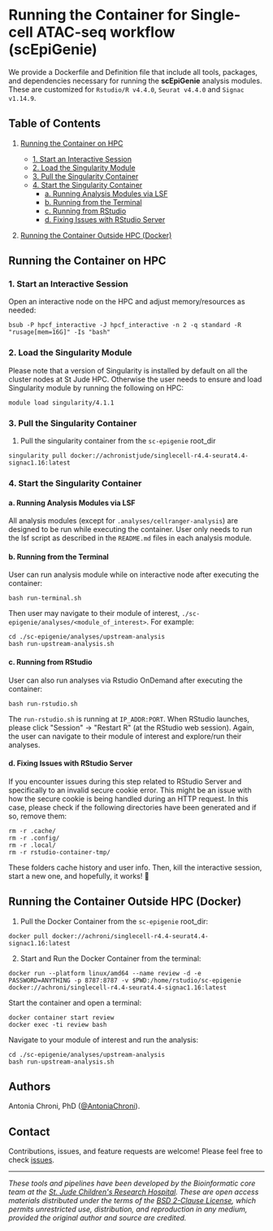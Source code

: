 # Running the Container for Single-cell ATAC-seq workflow (scEpiGenie)

We provide a Dockerfile and Definition file that include all tools, packages, and dependencies necessary for running the **scEpiGenie** analysis modules. These are customized for `Rstudio/R v4.4.0`, `Seurat v4.4.0` and `Signac v1.14.9`.

## Table of Contents

1. [Running the Container on HPC](#running-the-container-on-hpc)
   - [1. Start an Interactive Session](#1-start-an-interactive-session)
   - [2. Load the Singularity Module](#2-load-the-singularity-module)
   - [3. Pull the Singularity Container](#3-pull-the-singularity-container)
   - [4. Start the Singularity Container](#4-start-the-singularity-container)
     - [a. Running Analysis Modules via LSF](#a-running-analysis-modules-via-lsf)
     - [b. Running from the Terminal](#b-running-from-the-terminal)
     - [c. Running from RStudio](#c-running-from-rstudio)
     - [d. Fixing Issues with RStudio Server](#d-fixing-issues-with-rstudio-server)

2. [Running the Container Outside HPC (Docker)](#running-the-container-outside-hpc-docker)


## Running the Container on HPC

### 1. Start an Interactive Session

Open an interactive node on the HPC and adjust memory/resources as needed:

```
bsub -P hpcf_interactive -J hpcf_interactive -n 2 -q standard -R "rusage[mem=16G]" -Is "bash"
```

### 2. Load the Singularity Module

Please note that a version of Singularity is installed by default on all the cluster nodes at St Jude HPC. Otherwise the user needs to ensure and load Singularity module by running the following on HPC:

```
module load singularity/4.1.1
```

### 3. Pull the Singularity Container

1. Pull the singularity container from the `sc-epigenie` root_dir

```
singularity pull docker://achronistjude/singlecell-r4.4-seurat4.4-signac1.16:latest
```



### 4. Start the Singularity Container

#### a. Running Analysis Modules via LSF

All analysis modules (except for `.analyses/cellranger-analysis`) are designed to be run while executing the container. User only needs to run the lsf script as described in the `README.md` files in each analysis module.


#### b. Running from the Terminal

User can run analysis module while on interactive node after executing the container:

```
bash run-terminal.sh
```

Then user may navigate to their module of interest, `./sc-epigenie/analyses/<module_of_interest>`. For example:

```
cd ./sc-epigenie/analyses/upstream-analysis
bash run-upstream-analysis.sh
```

#### c. Running from RStudio

User can also run analyses via Rstudio OnDemand after executing the container:

```
bash run-rstudio.sh
```

The `run-rstudio.sh` is running at `IP_ADDR:PORT`. When RStudio launches, please click "Session" -> "Restart R" (at the RStudio web session). Again, the user can navigate to their module of interest and explore/run their analyses.


#### d. Fixing Issues with RStudio Server

If you encounter issues during this step related to RStudio Server and specifically to an invalid secure cookie error. This might be an issue with how the secure cookie is being handled during an HTTP request. In this case, please check if the following directories have been generated and if so, remove them:

```
rm -r .cache/
rm -r .config/
rm -r .local/
rm -r rstudio-container-tmp/
```

These folders cache history and user info. Then, kill the interactive session, start a new one, and hopefully, it works! 🎉


## Running the Container Outside HPC (Docker)

1. Pull the Docker Container from the `sc-epigenie` root_dir:

```
docker pull docker://achroni/singlecell-r4.4-seurat4.4-signac1.16:latest
```

2. Start and Run the Docker Container from the terminal:

```
docker run --platform linux/amd64 --name review -d -e PASSWORD=ANYTHING -p 8787:8787 -v $PWD:/home/rstudio/sc-epigenie docker://achroni/singlecell-r4.4-seurat4.4-signac1.16:latest
```

Start the container and open a terminal:

```
docker container start review
docker exec -ti review bash
```

Navigate to your module of interest and run the analysis:

```
cd ./sc-epigenie/analyses/upstream-analysis
bash run-upstream-analysis.sh
```


## Authors

Antonia Chroni, PhD ([@AntoniaChroni](https://github.com/AntoniaChroni)).


## Contact

Contributions, issues, and feature requests are welcome! Please feel free to check [issues](https://github.com/stjude-dnb-binfcore/sc-epigenie/issues).

---

*These tools and pipelines have been developed by the Bioinformatic core team at the [St. Jude Children's Research Hospital](https://www.stjude.org/). These are open access materials distributed under the terms of the [BSD 2-Clause License](https://opensource.org/license/bsd-2-clause), which permits unrestricted use, distribution, and reproduction in any medium, provided the original author and source are credited.*
